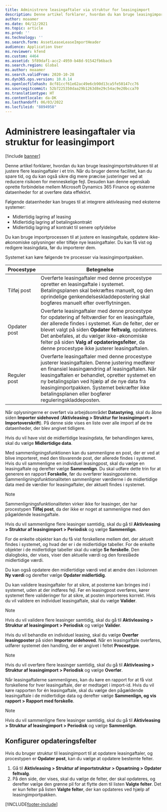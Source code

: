```yaml
---
title: Administrere leasingaftaler via struktur for leasingimport
description: Denne artikel forklarer, hvordan du kan bruge leasingimportstrukturen til at justere flere leasingaftaler på én gang.
author: moaamer
ms.date: 04/12/2021
ms.topic: article
ms.prod: ''
ms.technology: ''
ms.search.form: AssetLeaseLeaseImportHeader
audience: Application User
ms.reviewer: kfend
ms.custom: 4464
ms.assetid: 5f89daf1-acc2-4959-b48d-91542fb6bacb
ms.search.region: Global
ms.author: moaamer
ms.search.validFrom: 2020-10-28
ms.dyn365.ops.version: 10.0.14
ms.openlocfilehash: 8cf81ccf61e62ac49e6cb90d13ca5fe50147cc76
ms.sourcegitcommit: 52b7225350daa29b1263d8e29c54ac9e20bcca70
ms.translationtype: HT
ms.contentlocale: da-DK
ms.lasthandoff: 06/03/2022
ms.locfileid: "8894958"
---
```

# <a name="manage-leases-through-the-lease-import-framework"></a>Administrere leasingaftaler via struktur for leasingimport

[!include [banner](../includes/banner.md)]

Denne artikel forklarer, hvordan du kan bruge leasingimportstrukturen til at justere flere leasingaftaler i et trin. Når du bruger denne facilitet, kan du spare tid, og du kan også sikre dig mere præcise justeringer ved at reducere risikoen for menneskelige fejl. Desuden kan denne egenskab oprette forbindelse mellem Microsoft Dynamics 365 Finance og eksterne dataenheder for at overføre data effektivt.

Følgende dataenheder kan bruges til at integrere aktivleasing med eksterne systemer:

- Midlertidig lagring af leasing
- Midlertidig lagring af betalingskontrakt
- Midlertidig lagring af kontrakt til senere opfyldelse

Du kan bruge importprocessen til at justere en leasingaftale, opdatere ikke-økonomiske oplysninger eller tilføje nye leasingaftaler. Du kan få vist og redigere leasingdata, før du importerer dem.

Systemet kan køre følgende tre processer via leasingimportpakken.

| Procestype  | Betegnelse |
|---------------|-------------|
| Tilføj post    | Overførte leasingaftaler med denne procestype opretter en leasingaftale i systemet. Betalingsplanen skal bekræftes manuelt, og den oprindelige genkendelseskladdepostering skal bogføres manuelt efter overflytningen. |
| Opdater post | Overførte leasingaftaler med denne procestype for opdatering af feltværdier for en leasingaftale, der allerede findes i systemet. Kun de felter, der er blevet valgt på siden **Opdater feltvalg**, opdateres. Det anbefales, at du vælger ikke-økonomiske felter på siden **Valg af opdateringsfelter**, da denne procestype ikke justerer leasingaftalen. |
| Reguler post | Overførte leasingaftaler med denne procestype justerer leasingaftalen. Denne justering medfører en finansiel leasingændring af leasingaftalen. Når leasingaftalen er behandlet, opretter systemet en ny betalingsplan ved hjælp af de nye data fra leasingimportpakken. Systemet bekræfter ikke betalingsplanen eller bogfører reguleringskladdeposten. |

Når oplysningerne er overført via arbejdsområdet **Datastyring**, skal du åbne siden **Importer sidehoved** (**Aktivleasing \> Struktur for leasingimport \> Importoverskrift**). På denne side vises en liste over alle import af de tre dataenheder, der blev angivet tidligere.

Hvis du vil have vist de midlertidige leasingdata, før behandlingen køres, skal du vælge **Midlertidige data**.

Med sammenligningsfunktionen kan du sammenligne en post, der er ved at blive importeret, med den tilsvarende post, der allerede findes i systemet. Hvis du vil sammenligne en individuel leasingpost, skal du vælge en leasingaftale og derefter vælge **Sammenlign**. Du skal udføre dette trin for at generere en rapport **Forskelle**, før du overfører leasingposterne. Sammenligningsfunktionaliteten sammenligner værdierne i de midlertidige data med de værdier for leasingaftaler, der aktuelt findes i systemet.

> [!NOTE]
> Sammenligningsfunktionaliteten virker ikke for leasinger, der har procestypen **Tilføj post**, da der ikke er noget at sammenligne med den pågældende leasingaftale.
>
> Hvis du vil sammenligne flere leasinger samtidig, skal du gå til **Aktivleasing \> Struktur af leasingimport \> Periodisk** og vælge **Sammenlign**.

For de enkelte objekter kan du få vist forskellene mellem det, der aktuelt findes i systemet, og hvad der er i de midlertidige tabeller. For de enkelte objekter i de midlertidige tabeller skal du vælge **Se forskelle**. Den dialogboks, der vises, viser den aktuelle værdi og den foreslåede midlertidige værdi.

Du kan også opdatere den midlertidige værdi ved at ændre den i kolonnen **Ny værdi** og derefter vælge **Opdater midlertidig**.

Du kan validere leasingaftaler for at sikre, at posterne kan bringes ind i systemet, uden at der indføres fejl. Før en leasingpost overføres, kører systemet flere valideringer for at sikre, at posten importeres korrekt. Hvis du vil validere en individuel leasingaftale, skal du vælge **Valider**.

> [!NOTE]
> Hvis du vil validere flere leasinger samtidig, skal du gå til **Aktivleasing \> Struktur af leasingimport \> Periodisk** og vælge **Valider**.

Hvis du vil behandle en individuel leasing, skal du vælge **Overfør leasingposter** på siden **Importer sidehoved**. Når en leasingaftale overføres, udfører systemet den handling, der er angivet i feltet **Procestype**.

> [!NOTE]
> Hvis du vil overføre flere leasinger samtidig, skal du gå til **Aktivleasing \> Struktur af leasingimport \> Periodisk** og vælge **Overfør**.

Når leasingaftalerne sammenlignes, kan du køre en rapport for at få vist forskellene for hver leasingaftale, der er medtaget i import-id. Hvis du vil køre rapporten for én leasingaftale, skal du vælge den pågældende leasingaftale i de midlertidige data og derefter vælge **Sammenlign, og vis rapport \> Rapport med forskelle**.

> [!NOTE]
> Hvis du vil sammenligne flere leasinger samtidig, skal du gå til **Aktivleasing \> Struktur af leasingimport \> Periodisk** og vælge **Sammenlign**. 

## <a name="set-up-update-fields"></a>Konfigurer opdateringsfelter

Hvis du bruger struktur til leasingimport til at opdatere leasingaftaler, og procestypen er **Opdater post**, kan du vælge at opdatere bestemte felter.

1. Gå til **Aktivleasing \> Struktur af importstruktur \> Opsætning \> Opdater feltvalg**.
2. På den side, der vises, skal du vælge de felter, der skal opdateres, og derefter vælge den grønne pil for at flytte dem til listen **Valgte felter**. Det er kun felter på listen **Valgte felter**, der kan opdateres ved hjælp af leasingimportpakken.


[!INCLUDE[footer-include](../../includes/footer-banner.md)]
